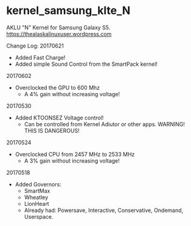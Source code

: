 # kernel_samsung_klte_N
AKLU "N" Kernel for Samsung Galaxy S5. https://thealaskalinuxuser.wordpress.com

Change Log:
20170621
+ Added Fast Charge!
+ Added simple Sound Control from the SmartPack kernel!

20170602
+ Overclocked the GPU to 600 Mhz
  - A 4% gain without increasing voltage!

20170530
+ Added KTOONSEZ Voltage control!
  - Can be controlled from Kernel Adiutor or other apps. WARNING! THIS IS DANGEROUS!

20170524
+ Overclocked CPU from 2457 MHz to 2533 MHz
  - A 3% gain without increasing voltage!

20170518
+ Added Governors:
  - SmartMax
  - Wheatley
  - LionHeart
  - Already had: Powersave, Interactive, Conservative, Ondemand, Userspace.
